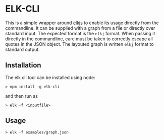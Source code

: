 # ELK-CLI
This is a simple wrapper around [elkjs](https://github.com/kieler/elkjs) to enable its usage directly from the commandline. It can be supplied with a graph from a file or directly over standard input. The expected format is the `elkj` format. When passing it directly in the commandline, care must be taken to correctly escape all quotes in the JSON object. The layouted graph is written `elkj` format to standard output.

## Installation
The elk cli tool can be installed using node:
```
> npm install -g elk-cli
```
and then run as
```
> elk -f <inputfile>
```

## Usage

```
> elk -f examples/graph.json
```